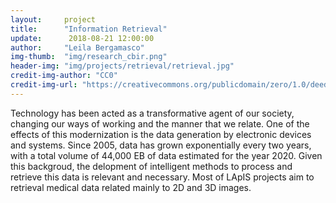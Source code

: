 ```yaml
---  
layout:     project  
title:      "Information Retrieval"  
update:      2018-08-21 12:00:00  
author:     "Leila Bergamasco"  
img-thumb:  "img/research_cbir.png"
header-img: "img/projects/retrieval/retrieval.jpg"  
credit-img-author: "CC0"  
credit-img-url: "https://creativecommons.org/publicdomain/zero/1.0/deed.pt" 
---  
```

  

Technology has been acted as a transformative agent of our society, changing our ways of working and the manner that we relate. One of the effects of this modernization is the data generation by electronic devices and systems. Since 2005, data has grown exponentially every two years, with a total volume of 44,000 EB of data estimated for the year 2020. Given this backgroud, the delopment of intelligent methods to process and retrieve this data  is relevant and necessary. Most of LApIS projects aim to retrieval medical data related mainly to 2D and 3D images.
